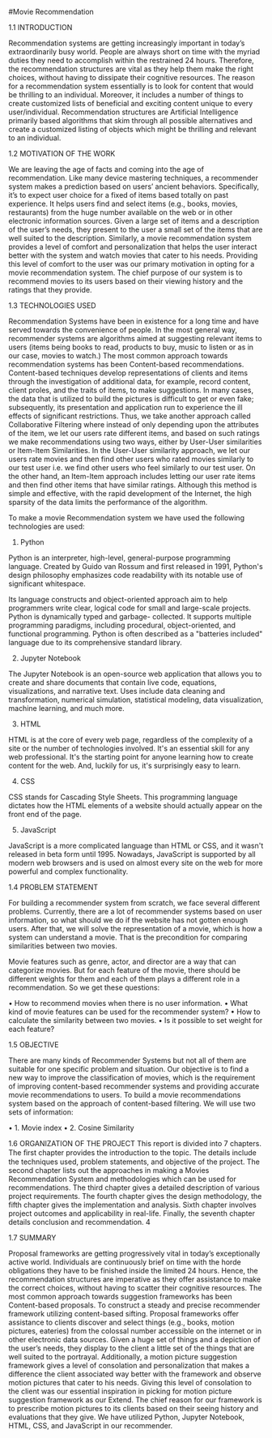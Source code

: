 #Movie Recommendation

1.1	INTRODUCTION

Recommendation systems are getting increasingly important in today’s extraordinarily busy world. People are always short on time with the myriad duties they need to accomplish within the restrained 24 hours. Therefore, the recommendation structures are vital as they help them make the right choices, without having to dissipate their cognitive resources. The reason for a recommendation system essentially is to look for content that would be thrilling to an individual. Moreover, it includes a number of things to create customized lists of beneficial and exciting content unique to every user/individual. Recommendation structures are Artificial Intelligence primarily based algorithms that skim through all possible alternatives and create a customized listing of objects which might be thrilling and relevant to an individual.



1.2	MOTIVATION OF THE WORK

We are leaving the age of facts and coming into the age of recommendation. Like many device mastering techniques, a recommender system makes a prediction based on users’ ancient behaviors. Specifically, it’s to expect user choice for a fixed of items based totally on past experience.
It helps users find and select items (e.g., books, movies, restaurants) from the huge number available on the web or in other electronic information sources. Given a large set of items and a description of the user’s needs, they present to the user a small set of the items that are well suited to the description. Similarly, a movie recommendation system provides a level of comfort and personalization that helps the user interact better with the system and watch movies that cater to his needs. Providing this level of comfort to the user was our primary motivation in opting for a movie recommendation system. The chief purpose of our system is to recommend movies to its users based on their viewing history and the ratings that they provide.
  
 
1.3	TECHNOLOGIES USED

Recommendation Systems have been in existence for a long time and have served towards the convenience of people. In the most general way, recommender systems are algorithms aimed at suggesting relevant items to users (items being books to read, products to buy, music to listen or as in our case, movies to watch.) The most common approach towards recommendation systems has been Content-based recommendations. Content-based techniques develop representations of clients and items through the investigation of additional data, for example, record content, client proles, and the traits of items, to make suggestions. In many cases, the data that is utilized to build the pictures is difficult to get or even fake; subsequently, its presentation and application run to experience the ill effects of significant restrictions. Thus, we take another approach called Collaborative Filtering where instead of only depending upon the attributes of the item, we let our users rate different items, and based on such ratings we make recommendations using two ways, either by User-User similarities or Item-Item Similarities. In the User-User similarity approach, we let our users rate movies and then find other users who rated movies similarly to our test user i.e. we find other users who feel similarly to our test user. On the other hand, an Item-Item approach includes letting our user rate items and then find other items that have similar ratings. Although this method is simple and effective, with the rapid development of the Internet, the high sparsity of the data limits the performance of the algorithm.

To make a movie Recommendation system we have used the following technologies are used:

1.	Python

Python is an interpreter, high-level, general-purpose programming language. Created by Guido van Rossum and first released in 1991, Python's design philosophy emphasizes code readability with its notable use of significant whitespace.

Its language constructs and object-oriented approach aim to help programmers write clear, logical code for small and large-scale projects. Python is dynamically typed and garbage- collected. It supports multiple programming paradigms, including procedural, object-oriented, and functional programming. Python is often described as a "batteries included" language due to its comprehensive standard library.
 
2.	Jupyter Notebook

The Jupyter Notebook is an open-source web application that allows you to create and share documents that contain live code, equations, visualizations, and narrative text. Uses include data cleaning and transformation, numerical simulation, statistical modeling, data visualization, machine learning, and much more.

3.	HTML

HTML is at the core of every web page, regardless of the complexity of a site or the number of technologies involved. It's an essential skill for any web professional. It's the starting point for anyone learning how to create content for the web. And, luckily for us, it's surprisingly easy to learn.

4.	CSS

CSS stands for Cascading Style Sheets. This programming language dictates how the HTML elements of a website should actually appear on the front end of the page.

5.	JavaScript

JavaScript is a more complicated language than HTML or CSS, and it wasn't released in beta form until 1995. Nowadays, JavaScript is supported by all modern web browsers and is used on almost every site on the web for more powerful and complex functionality.



1.4	PROBLEM STATEMENT

For building a recommender system from scratch, we face several different problems. Currently, there are a lot of recommender systems based on user information, so what should we do if the website has not gotten enough users. After that, we will solve the representation of a movie, which is how a system can understand a movie. That is the precondition for comparing similarities between two movies.
 
Movie features such as genre, actor, and director are a way that can categorize movies. But for each feature of the movie, there should be different weights for them and each of them plays a different role in a recommendation. So we get these questions:

•	How to recommend movies when there is no user information.
•	What kind of movie features can be used for the recommender system?
•	How to calculate the similarity between two movies.
•	Is it possible to set weight for each feature?



1.5	OBJECTIVE

There are many kinds of Recommender Systems but not all of them are suitable for one specific problem and situation. Our objective is to find a new way to improve the classification of movies, which is the requirement of improving content-based recommender systems and providing accurate movie recommendations to users. To build a movie recommendations system based on the approach of content-based filtering. We will use two sets of information:

•	1. Movie index
•	2. Cosine Similarity




1.6	ORGANIZATION OF THE PROJECT
This report is divided into 7 chapters. The ﬁrst chapter provides the introduction to the topic. The details include the techniques used, problem statements, and objective of the project. The second chapter lists out the approaches in making a Movies Recommendation System and methodologies which can be used for recommendations. The third chapter gives a detailed description of various project requirements. The fourth chapter gives the design methodology, the fifth chapter gives the implementation and analysis. Sixth chapter involves project outcomes and applicability in real-life. Finally, the seventh chapter details conclusion and recommendation.	4
 
1.7	SUMMARY

Proposal frameworks are getting progressively vital in today’s exceptionally active world. Individuals are continuously brief on time with the horde obligations they have to be finished inside the limited 24 hours. Hence, the recommendation structures are imperative as they offer assistance to make the correct choices, without having to scatter their cognitive resources. The most common approach towards suggestion frameworks has been Content-based proposals. To construct a steady and precise recommender framework utilizing content-based sifting. Proposal frameworks offer assistance to clients discover and select things (e.g., books, motion pictures, eateries) from the colossal number accessible on the internet or in other electronic data sources. Given a huge set of things and a depiction of the user’s needs, they display to the client a little set of the things that are well suited to the portrayal. Additionally, a motion picture suggestion framework gives a level of consolation and personalization that makes a difference the client associated way better with the framework and observe motion pictures that cater to his needs. Giving this level of consolation to the client was our essential inspiration in picking for motion picture suggestion framework as our Extend. The chief reason for our framework is to prescribe motion pictures to its clients based on their seeing history and evaluations that they give. We have utilized Python, Jupyter Notebook, HTML, CSS, and JavaScript in our recommender.

